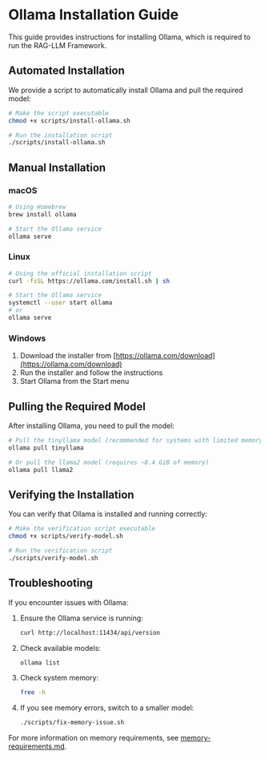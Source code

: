 # Ollama Installation Guide

This guide provides instructions for installing Ollama, which is required to run the RAG-LLM Framework.

## Automated Installation

We provide a script to automatically install Ollama and pull the required model:

```bash
# Make the script executable
chmod +x scripts/install-ollama.sh

# Run the installation script
./scripts/install-ollama.sh
```

## Manual Installation

### macOS

```bash
# Using Homebrew
brew install ollama

# Start the Ollama service
ollama serve
```

### Linux

```bash
# Using the official installation script
curl -fsSL https://ollama.com/install.sh | sh

# Start the Ollama service
systemctl --user start ollama
# or
ollama serve
```

### Windows

1. Download the installer from [https://ollama.com/download](https://ollama.com/download)
2. Run the installer and follow the instructions
3. Start Ollama from the Start menu

## Pulling the Required Model

After installing Ollama, you need to pull the model:

```bash
# Pull the tinyllama model (recommended for systems with limited memory)
ollama pull tinyllama

# Or pull the llama2 model (requires ~8.4 GiB of memory)
ollama pull llama2
```

## Verifying the Installation

You can verify that Ollama is installed and running correctly:

```bash
# Make the verification script executable
chmod +x scripts/verify-model.sh

# Run the verification script
./scripts/verify-model.sh
```

## Troubleshooting

If you encounter issues with Ollama:

1. Ensure the Ollama service is running:
   ```bash
   curl http://localhost:11434/api/version
   ```

2. Check available models:
   ```bash
   ollama list
   ```

3. Check system memory:
   ```bash
   free -h
   ```

4. If you see memory errors, switch to a smaller model:
   ```bash
   ./scripts/fix-memory-issue.sh
   ```

For more information on memory requirements, see [memory-requirements.md](memory-requirements.md).
